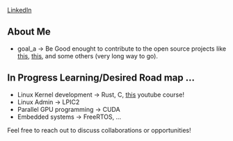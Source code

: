 
[LinkedIn](https://www.linkedin.com/in/arvin-salehi-55768120a/)


## About Me
- goal_a -> Be Good enought to contribute to the open source projects like [this](https://github.com/torvalds/linux), [this](https://github.com/riscv), and some others (very long way to go).
  
## In Progress Learning/Desired Road map ...
- Linux Kernel development -> Rust, C, [this](https://www.youtube.com/@writeyourownoperatingsystem) youtube course!
- Linux Admin -> LPIC2
- Parallel GPU programming -> CUDA
- Embedded systems -> FreeRTOS, ...


Feel free to reach out to discuss collaborations or opportunities!

